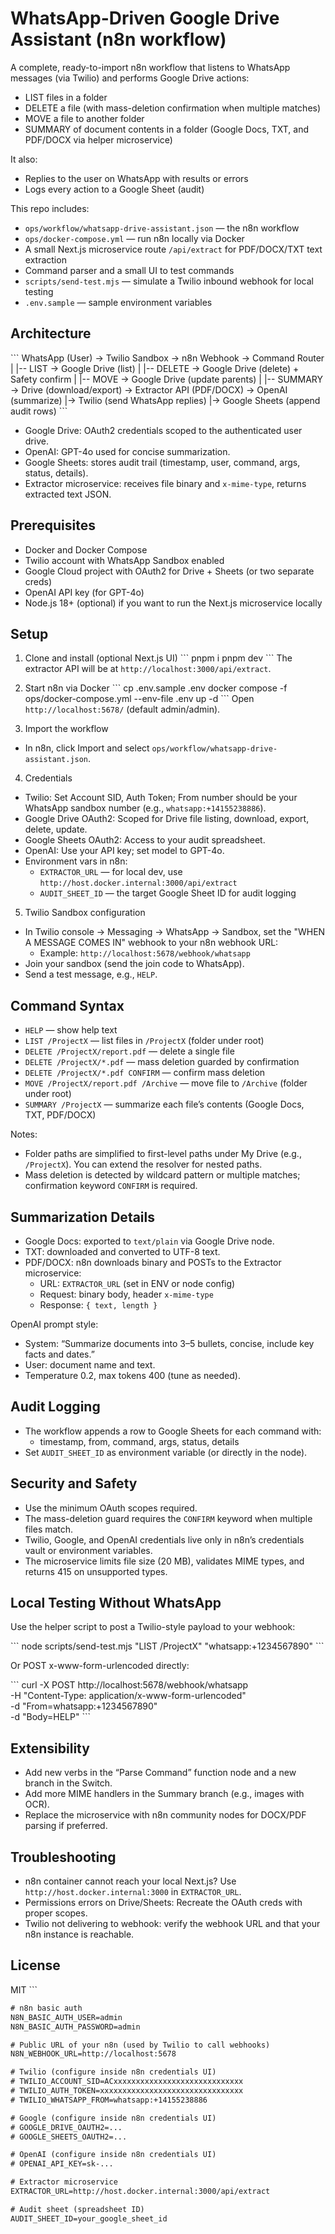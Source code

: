 # WhatsApp-Driven Google Drive Assistant (n8n workflow)

A complete, ready-to-import n8n workflow that listens to WhatsApp messages (via Twilio) and performs Google Drive actions:
- LIST files in a folder
- DELETE a file (with mass-deletion confirmation when multiple matches)
- MOVE a file to another folder
- SUMMARY of document contents in a folder (Google Docs, TXT, and PDF/DOCX via helper microservice)

It also:
- Replies to the user on WhatsApp with results or errors
- Logs every action to a Google Sheet (audit)

This repo includes:
- `ops/workflow/whatsapp-drive-assistant.json` — the n8n workflow
- `ops/docker-compose.yml` — run n8n locally via Docker
- A small Next.js microservice route `/api/extract` for PDF/DOCX/TXT text extraction
- Command parser and a small UI to test commands
- `scripts/send-test.mjs` — simulate a Twilio inbound webhook for local testing
- `.env.sample` — sample environment variables

## Architecture

\`\`\`
WhatsApp (User) -> Twilio Sandbox -> n8n Webhook -> Command Router
                                           |            |-- LIST -> Google Drive (list)
                                           |            |-- DELETE -> Google Drive (delete) + Safety confirm
                                           |            |-- MOVE -> Google Drive (update parents)
                                           |            |-- SUMMARY -> Drive (download/export) -> Extractor API (PDF/DOCX) -> OpenAI (summarize)
                                           |-> Twilio (send WhatsApp replies)
                                           |-> Google Sheets (append audit rows)
\`\`\`

- Google Drive: OAuth2 credentials scoped to the authenticated user drive.
- OpenAI: GPT-4o used for concise summarization.
- Google Sheets: stores audit trail (timestamp, user, command, args, status, details).
- Extractor microservice: receives file binary and `x-mime-type`, returns extracted text JSON.

## Prerequisites

- Docker and Docker Compose
- Twilio account with WhatsApp Sandbox enabled
- Google Cloud project with OAuth2 for Drive + Sheets (or two separate creds)
- OpenAI API key (for GPT-4o)
- Node.js 18+ (optional) if you want to run the Next.js microservice locally

## Setup

1) Clone and install (optional Next.js UI)
\`\`\`
pnpm i
pnpm dev
\`\`\`
The extractor API will be at `http://localhost:3000/api/extract`.

2) Start n8n via Docker
\`\`\`
cp .env.sample .env
docker compose -f ops/docker-compose.yml --env-file .env up -d
\`\`\`
Open `http://localhost:5678/` (default admin/admin).

3) Import the workflow
- In n8n, click Import and select `ops/workflow/whatsapp-drive-assistant.json`.

4) Credentials
- Twilio: Set Account SID, Auth Token; From number should be your WhatsApp sandbox number (e.g., `whatsapp:+14155238886`).
- Google Drive OAuth2: Scoped for Drive file listing, download, export, delete, update.
- Google Sheets OAuth2: Access to your audit spreadsheet.
- OpenAI: Use your API key; set model to GPT-4o.
- Environment vars in n8n:
  - `EXTRACTOR_URL` — for local dev, use `http://host.docker.internal:3000/api/extract`
  - `AUDIT_SHEET_ID` — the target Google Sheet ID for audit logging

5) Twilio Sandbox configuration
- In Twilio console -> Messaging -> WhatsApp -> Sandbox, set the "WHEN A MESSAGE COMES IN" webhook to your n8n webhook URL:
  - Example: `http://localhost:5678/webhook/whatsapp`
- Join your sandbox (send the join code to WhatsApp).
- Send a test message, e.g., `HELP`.

## Command Syntax

- `HELP` — show help text
- `LIST /ProjectX` — list files in `/ProjectX` (folder under root)
- `DELETE /ProjectX/report.pdf` — delete a single file
- `DELETE /ProjectX/*.pdf` — mass deletion guarded by confirmation
- `DELETE /ProjectX/*.pdf CONFIRM` — confirm mass deletion
- `MOVE /ProjectX/report.pdf /Archive` — move file to `/Archive` (folder under root)
- `SUMMARY /ProjectX` — summarize each file’s contents (Google Docs, TXT, PDF/DOCX)

Notes:
- Folder paths are simplified to first-level paths under My Drive (e.g., `/ProjectX`). You can extend the resolver for nested paths.
- Mass deletion is detected by wildcard pattern or multiple matches; confirmation keyword `CONFIRM` is required.

## Summarization Details

- Google Docs: exported to `text/plain` via Google Drive node.
- TXT: downloaded and converted to UTF-8 text.
- PDF/DOCX: n8n downloads binary and POSTs to the Extractor microservice:
  - URL: `EXTRACTOR_URL` (set in ENV or node config)
  - Request: binary body, header `x-mime-type`
  - Response: `{ text, length }`

OpenAI prompt style:
- System: “Summarize documents into 3–5 bullets, concise, include key facts and dates.”
- User: document name and text.
- Temperature 0.2, max tokens 400 (tune as needed).

## Audit Logging

- The workflow appends a row to Google Sheets for each command with:
  - timestamp, from, command, args, status, details
- Set `AUDIT_SHEET_ID` as environment variable (or directly in the node).

## Security and Safety

- Use the minimum OAuth scopes required.
- The mass-deletion guard requires the `CONFIRM` keyword when multiple files match.
- Twilio, Google, and OpenAI credentials live only in n8n’s credentials vault or environment variables.
- The microservice limits file size (20 MB), validates MIME types, and returns 415 on unsupported types.

## Local Testing Without WhatsApp

Use the helper script to post a Twilio-style payload to your webhook:

\`\`\`
node scripts/send-test.mjs "LIST /ProjectX" "whatsapp:+1234567890"
\`\`\`

Or POST x-www-form-urlencoded directly:

\`\`\`
curl -X POST http://localhost:5678/webhook/whatsapp \
  -H "Content-Type: application/x-www-form-urlencoded" \
  -d "From=whatsapp:+1234567890" \
  -d "Body=HELP"
\`\`\`

## Extensibility

- Add new verbs in the “Parse Command” function node and a new branch in the Switch.
- Add more MIME handlers in the Summary branch (e.g., images with OCR).
- Replace the microservice with n8n community nodes for DOCX/PDF parsing if preferred.

## Troubleshooting

- n8n container cannot reach your local Next.js? Use `http://host.docker.internal:3000` in `EXTRACTOR_URL`.
- Permissions errors on Drive/Sheets: Recreate the OAuth creds with proper scopes.
- Twilio not delivering to webhook: verify the webhook URL and that your n8n instance is reachable.

## License

MIT
\`\`\`

```txt project="whatsapp-drive-assistant" file=".env.sample" type="code"
# n8n basic auth
N8N_BASIC_AUTH_USER=admin
N8N_BASIC_AUTH_PASSWORD=admin

# Public URL of your n8n (used by Twilio to call webhooks)
N8N_WEBHOOK_URL=http://localhost:5678

# Twilio (configure inside n8n credentials UI)
# TWILIO_ACCOUNT_SID=ACxxxxxxxxxxxxxxxxxxxxxxxxxxxxx
# TWILIO_AUTH_TOKEN=xxxxxxxxxxxxxxxxxxxxxxxxxxxxxxxx
# TWILIO_WHATSAPP_FROM=whatsapp:+14155238886

# Google (configure inside n8n credentials UI)
# GOOGLE_DRIVE_OAUTH2=...
# GOOGLE_SHEETS_OAUTH2=...

# OpenAI (configure inside n8n credentials UI)
# OPENAI_API_KEY=sk-...

# Extractor microservice
EXTRACTOR_URL=http://host.docker.internal:3000/api/extract

# Audit sheet (spreadsheet ID)
AUDIT_SHEET_ID=your_google_sheet_id
